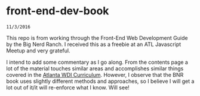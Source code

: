 # front-end-dev-book

`11/3/2016`

This repo is from working through the Front-End Web Development Guide by the Big Nerd Ranch. I received this as a freebie at an ATL Javascript Meetup and very grateful.

I intend to add some commentary as I go along. From the contents page a lot of the material touches similar areas and accomplishes similar things covered in the [Atlanta WDI Curriculum](https://github.com/ATL-WDI-Curriculum).
However, I observe that the BNR book uses slightly different methods and approaches, so I believe I will get a lot out of it/it will re-enforce what I know. Will see!
